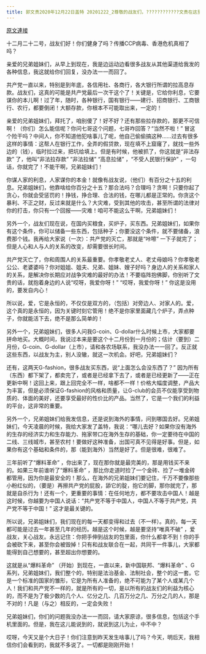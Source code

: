 ```yaml
---
title: 郭文贵2020年12月22日盖特 20201222_2尊敬的战友们，????????????文贵在这里回答很多战友……在过去几个小时．发信息咨询文贵一些问题……一切都已经开始！
---
```


[原文連接](https://gnews.org/ThreadView/53479615)

十二月二十二号，战友们好！你们健身了吗？传播CCP病毒、香港危机真相了吗？


亲爱的兄弟姐妹们，从早上到现在，我是边运动边看很多战友从其他渠道给我发的各种信息，我这就给你们回复，没办法一一而回了。


共产党一直以来，特别是到年底，各信用社、各商行，各大银行所谓的拉高息存款。战友们，这真的可能是共产党最后一次干这个了！关键是，它给你利息，它要谋你的本儿啊！过了年，随时，各种银行，国有银行——建行、招商银行、工商银行、农行，都要倒闭！大额存款，你根本不可能取出来，一定的！


亲爱的兄弟姐妹们，拜托了，咱别傻了！好不好？还有那些拉存款的，那更不可信啊！（你们）怎么能信呢？你问七哥这个问题，七哥咋回答？“当然不啦！” 冒这个险干吗？中间人，你不知道他犯啥事儿了呢，他自己偷偷搞这种……过去有很多这样的事情：这帮人在银行工作，全弄的假贷款，现在填不上窟窿了，就找一些外边的（钱），临时拉过来，把坑给填上。但是有时候，他被抓了，你这就是“非法存款” 了，他叫“非法拉存款” “非法拉储” “高息拉储” ，“不受人民银行保护” ，一句话，你就完了！不能干啊，兄弟姐妹们！


你谋人家的利息，人家谋你的本金！就像有战友说，（他们）有百分之十五的利息。兄弟姐妹们，他靠啥给你百分之十五？那合法吗？合理吗？贪啊！只要你起了贪心，你就会受惩罚的！挣钱，挣合理、合法的钱，在哪儿都是正常的。你贪这个暴利、不正之财，反过来就是什么？大灾难，受到其他的攻击，甚至所谓的法律对你的打击，你只有一个回报——灾难！咱可不能这么干啊，兄弟姐妹们！


另外一个，战友们现在说，在国内买粮食，买炉子，买东西。兄弟姐妹们，如果你有这个条件，你可以储备一些东西，包括种子；你要没这个条件，就不要储备，浪费那个钱。我再给大家说（一次）：共产党的灭亡，那就是“咔嚓” 一下子就完了；但是人心和人与人的关系的改变，却需要很长时间。


共产党灭亡了，你和周围人的关系最重要。你孝敬老丈人、老丈母娘吗？你孝敬老公公、老婆婆吗？你对姐姐、姐夫、兄弟、姐妹、嫂子好吗？身边人的关系和家人的关系，是解决你长期应对战争灾难的最好的办法！不要临阵抱佛脚，你别听了文贵的话，就抱着身边的人说“哎呀，我爱你呀！” “哎呀，我爱你呀！” 你这是没用的，要发自内心！


所以说，爱，它是永恒的，不仅仅是双方的，（包括）对旁边人、对家人的。爱，这个真的是永恒的，因为关键时刻它管用！绝不是你家里面藏几个炉子，弄点种子，你就能活下去，绝不是那么简单的！


另外一个，兄弟姐妹们，很多人问我G-coin、G-dollar什么时候上市，大家都要拼命地买。大概时间，我说过本来是要这个十二月份到一月份的；估计（要到）二月份，G-coin、G-dollar（上市），请和各农场联系，我没办法一一回了。反正就这些东西，以战友为主，别人没辙，就这一次机会。好吧，兄弟姐妹们？


还有，这两天G-fashion，很多战友买东西，说“上面怎么会没东西了？” 因为所有（东西）都下架了，都卖完了，或者是已经拿下去了，或者是已经更新了——正在更新中啊！这回上来，跟上回完全不一样，啥都不一样！价格大幅度调整，产品大为丰富，但是必须保证G-fashion的风格和质量，让G-club的会员不仅能享受到物质的、体面的美好，还要享受最好的性价比的产品。当然了，它是一个我们的利益的平台，这非常的重要。


另外一个，兄弟姐妹们给我发信息，还是说到海外的事情，问到哪国去好。兄弟姐妹们，今天凌晨的时候，我给大家发了盖特，我说：“哪儿去好？如果你没有海外的生存的经济实力和生存能力、拖家带口在海外生存的基础，你一定要待在中国的二线、三线城市，甚至农村！要做好这种准备，出国可真不见得是好事。但是，如果你有这个基础和条件的，那（能到海外）当然是好了。但是很难，很难了。


三年前听了“爆料革命” ，你出来了，现在那你就是最完美的，那是用钱买不来的。如果三年前谁听了“爆料革命” ，那比你走道时捡了一个金砖、捡了一堆金砖都管用，因为你是最安全的！那么，在海外的兄弟姐妹们要记住，千万不要像那些小粉红似的，（要是）再擦共产党的屁股，舔它的腚，抱它的脚，那你就完了，那就是自杀行为！还有一个，更重要的事情：在任何地方，都不要攻击中国人！越是这时候，你越要为中国人说话：“共产党不等于中国人，中国人不等于共产党，共产党不等于中国！” 这才是最关键的。


所以说，兄弟姐妹们，我们现在的每一天都变得和过去（不一样）。真的，每一天都可能是过去一年甚至几年的经历。越是这个时候，越是要坚持“唯真不破” ，爱战友，关心战友。永远记住：你把手伸到战友的包里面，你什么都拿不到！你的手会被砍下来，甚至你会被毁掉！只有和战友联合在一起，共同干一件事儿，大家都能得到自己想要的，甚至超出你想要的。


这就是从“爆料革命” （开始）到现在，一直以来，新中国联邦、“爆料革命” 、G系列，兄弟姐妹们，我们整个的，特别是法治基金、法制社会，整个的这一套。它是一个标准的国家的雏形，它是为所有人准备的，绝不可能为了某个人或某几个人！我们和共产党不一样的，就是所有的一切，是以所有的战友们的利益为核心的，而不是为了极少数的几个人、亿分之几、几百万分之几、万分之几的人，那是不对的！凡是（与之）相反的，一定会失败！


兄弟姐妹们，你们的问题我没办法一一而回，请大家原谅，很多信息，包括这个手机里面的。但是，我在这儿能说到的，就说到这儿为止，中不中？


哎呀，今天又是个大日子！你们注意到昨天发生啥事儿了吗？今天，明后天，我相信你们会看到的，我就不多说了。一切都是刚刚开始！
